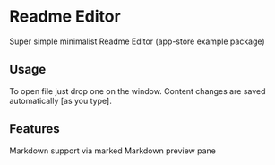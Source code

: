 # Readme Editor
Super simple minimalist Readme Editor (app-store example package)

## Usage
To open file just drop one on the window. Content changes are saved automatically [as you type].

## Features
Markdown support via marked
Markdown preview pane
